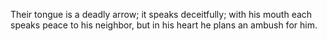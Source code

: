 Their tongue is a deadly arrow; it speaks deceitfully; with his mouth each speaks peace to his neighbor, but in his heart he plans an ambush for him.
